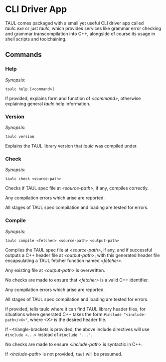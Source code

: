 # CLI Driver App

TAUL comes packaged with a small yet useful CLI driver app called *taulc.exe* or just *taulc*, which provides services like grammar
error checking and grammar transcompilation into C++, alongside of course its usage in shell scripts and toolchaining.

## Commands

### Help

*Synopsis:*

```
taulc help [<command>]
```

If provided, explains form and function of *\<command\>*, otherwise explaining general
*taulc* help information.

### Version

*Synopsis:*

```
taulc version
```

Explains the TAUL library version that *taulc* was compiled under.

### Check

*Synopsis:*

```
taulc check <source-path>
```

Checks if TAUL spec file at *\<source-path\>*, if any, compiles correctly.

Any compilation errors which arise are reported.

All stages of TAUL spec compilation and loading are tested for errors.

### Compile

*Synopsis:*

```
taulc compile <fetcher> <source-path> <output-path>
```

Compiles the TAUL spec file at *\<source-path\>*, if any, and if successful outputs a C++ header file at *\<output-path\>*, with this
generated header file encapsulating a TAUL fetcher function named *\<fetcher\>*.

Any existing file at *\<output-path\>* is overwritten.

No checks are made to ensure that *\<fetcher\>* is a valid C++ identifier.

Any compilation errors which arise are reported.

All stages of TAUL spec compilation and loading are tested for errors.

If provided, <include-path> tells taulc where it can find TAUL library header files, for situations where generated C++ takes the form 
`#include "<include-path>/<X>"`, where *\<X\>* is the desired header file.

If --triangle-brackets is provided, the above include directives will use `#include <...>` instead of `#include "..."`.

No checks are made to ensure *\<include-path\>* is syntactic in C++.

If *\<include-path\>* is not provided, `taul` will be presumed.
